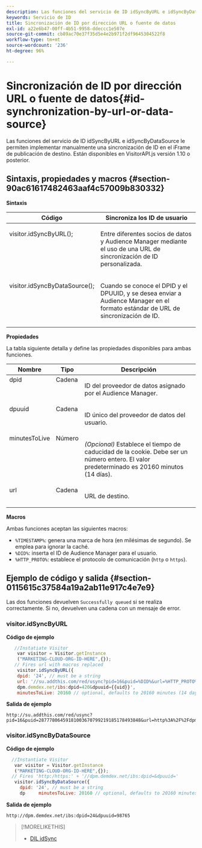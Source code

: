 ```yaml
---
description: Las funciones del servicio de ID idSyncByURL e idSyncByDataSource le permiten implementar manualmente una sincronización de ID en el iFrame de publicación de destino. Están disponibles en VisitorAPI.js versión 1.10 o posterior.
keywords: Servicio de ID
title: Sincronización de ID por dirección URL o fuente de datos
exl-id: a22e6b47-00ff-4b51-9958-ddeccc1e507e
source-git-commit: cb89ac70e37f35d5e4e2b971f2df9645304522f8
workflow-type: tm+mt
source-wordcount: '236'
ht-degree: 96%

---
```


# Sincronización de ID por dirección URL o fuente de datos{#id-synchronization-by-url-or-data-source}

Las funciones del servicio de ID idSyncByURL e idSyncByDataSource le permiten implementar manualmente una sincronización de ID en el iFrame de publicación de destino. Están disponibles en VisitorAPI.js versión 1.10 o posterior.

## Sintaxis, propiedades y macros {#section-90ac61617482463aaf4c57009b830332}

**Sintaxis**

<table id="table_ADC7501511914805A6A6B24B2DFEBA51"> 
 <thead> 
  <tr> 
   <th colname="col1" class="entry"> Código </th> 
   <th colname="col2" class="entry"> Sincroniza los ID de usuario </th> 
  </tr> 
 </thead>
 <tbody> 
  <tr valign="top"> 
   <td colname="col1"> <p> <span class="codeph"> visitor.idSyncByURL(); </span> </p> </td> 
   <td colname="col2"> <p>Entre diferentes socios de datos y <span class="keyword">Audience Manager</span> mediante el uso de una URL de sincronización de ID personalizada. </p> </td> 
  </tr> 
  <tr valign="top"> 
   <td colname="col1"> <p> <span class="codeph"> visitor.idSyncByDataSource(); </span> </p> </td> 
   <td colname="col2"> <p>Cuando se conoce el DPID y el DPUUID, y se desea enviar a <span class="keyword">Audience Manager</span> en el formato estándar de URL de sincronización de ID. </p> <p></p> </td> 
  </tr> 
 </tbody> 
</table>

**Propiedades**

La tabla siguiente detalla y define las propiedades disponibles para ambas funciones.

<table id="table_5343BE784E694C67B09A0A8878CF8001"> 
 <thead> 
  <tr> 
   <th colname="col1" class="entry"> Nombre </th> 
   <th colname="col2" class="entry"> Tipo </th> 
   <th colname="col3" class="entry"> Descripción </th> 
  </tr> 
 </thead>
 <tbody> 
  <tr valign="top"> 
   <td colname="col1"> <span class="codeph"> dpid </span> </td> 
   <td colname="col2"> Cadena </td> 
   <td colname="col3"> <p>ID del proveedor de datos asignado por el Audience Manager. </p> </td> 
  </tr> 
  <tr valign="top"> 
   <td colname="col1"> <span class="codeph"> dpuuid </span> </td> 
   <td colname="col2"> Cadena </td> 
   <td colname="col3"> <p>ID único del proveedor de datos del usuario. </p> </td> 
  </tr> 
  <tr valign="top"> 
   <td colname="col1"> <span class="codeph"> minutesToLive </span> </td> 
   <td colname="col2"> Número </td> 
   <td colname="col3"> <p> <i>(Opcional)</i> Establece el tiempo de caducidad de la cookie. Debe ser un número entero. El valor predeterminado es 20160 minutos (14 días). </p> </td> 
  </tr> 
  <tr valign="top"> 
   <td colname="col1"> <span class="codeph"> url </span> </td> 
   <td colname="col2"> Cadena </td> 
   <td colname="col3"> <p>URL de destino. </p> </td> 
  </tr> 
 </tbody> 
</table>

**Macros**

Ambas funciones aceptan las siguientes macros:

* `%TIMESTAMP%`: genera una marca de hora (en milésimas de segundo). Se emplea para ignorar la caché.
* `%DID%`: inserta el ID de Audience Manager para el usuario.
* `%HTTP_PROTO%`: establece el protocolo de comunicación (`http` o `https`).

## Ejemplo de código y salida {#section-0115615c37584a19a2ab11e917c4e7e9}

Las dos funciones devuelven `Successfully queued` si se realiza correctamente. Si no, devuelven una cadena con un mensaje de error.

### visitor.idSyncByURL

**Código de ejemplo**

```javascript
   //Instatiate Visitor
    var visitor = Visitor.getInstance
    ("MARKETING-CLOUD-ORG-ID-HERE",{}); 
   // Fires url with macros replaced 
    visitor.idSyncByURL({ 
    dpid: '24', // must be a string 
    url: '//su.addthis.com/red/usync?pid=16&puid=%DID%&url=%HTTP_PROTO%://
    dpm.demdex.net/ibs:dpid=420&dpuuid={{uid}}', 
    minutesToLive: 20160 // optional, defaults to 20160 minutes (14 days) });
```

**Salida de ejemplo**

```
http://su.addthis.com/red/usync?pid=16&puid=28777806459181003670799219185178493848&url=http%3A%2F%2Fdpm.demdex.net%2Fibs%3Adpid%3D420%26dpuuid%3D%7B%7Buid%7D%7D
```

### visitor.idSyncByDataSource

**Código de ejemplo**

```javascript
  //Instantiate Visitor
   var visitor = Visitor.getInstance
   ("MARKETING-CLOUD-ORG-ID-HERE",{}); 
  // Fires 'http:/https:' + '//dpm.demdex.net/ibs:dpid=&dpuuid='
   visitor.idSyncByDataSource({ 
     dpid: '24', // must be a string
     dp     minutesToLive: 20160 // optional, defaults to 20160 minutes (14 days) });
```

**Salida de ejemplo**

```
http://dpm.demdex.net/ibs:dpid=24&dpuuid=98765
```

>[!MORELIKETHIS]
>
>* [DIL idSync](https://experienceleague.adobe.com/docs/audience-manager/user-guide/dil-api/dil-instance-methods.html?lang=es#idsync)
